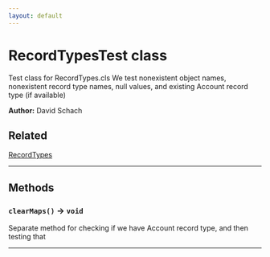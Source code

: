 ```yaml
---
layout: default
---
```


# RecordTypesTest class

Test class for RecordTypes.cls We test nonexistent object names, nonexistent record type names, null values, and existing Account record type (if available)

**Author:** David Schach

## Related

[RecordTypes](https://github.com/dschach/record-types/blob/main/docs/RecordTypes.md)

---

## Methods

### `clearMaps()` → `void`

Separate method for checking if we have Account record type, and then testing that

---
